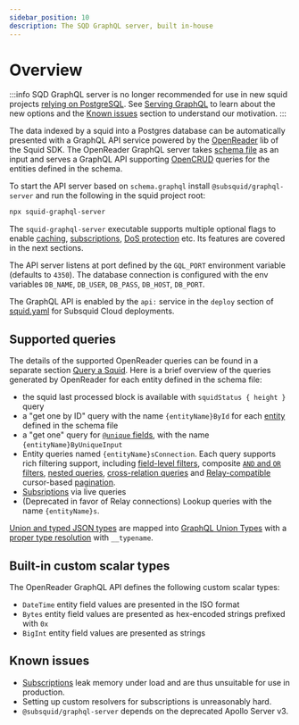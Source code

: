 ```yaml
---
sidebar_position: 10
description: The SQD GraphQL server, built in-house
---
```


# Overview

:::info
SQD GraphQL server is no longer recommended for use in new squid projects [relying on PostgreSQL](/sdk/resources/persisting-data/typeorm). See [Serving GraphQL](/resources/basics/serving-graphql) to learn about the new options and the [Known issues](#known-issues) section to understand our motivation.
:::

The data indexed by a squid into a Postgres database can be automatically presented with a GraphQL API service powered by the [OpenReader](https://github.com/subsquid/squid-sdk/tree/master/graphql/openreader) lib of the Squid SDK. The OpenReader GraphQL server takes [schema file](/sdk/reference/schema-file) as an input and serves a GraphQL API supporting [OpenCRUD](https://www.opencrud.org/) queries for the entities defined in the schema.

To start the API server based on `schema.graphql` install `@subsquid/graphql-server` and run the following in the squid project root:
```bash
npx squid-graphql-server
```
The `squid-graphql-server` executable supports multiple optional flags to enable [caching](/sdk/reference/graphql-server/configuration/caching), [subscriptions](/sdk/reference/graphql-server/configuration/subscriptions), [DoS protection](/sdk/reference/graphql-server/configuration/dos-protection) etc. Its features are covered in the next sections.

The API server listens at port defined by the `GQL_PORT` environment variable (defaults to `4350`). The database connection is configured with the env variables `DB_NAME`, `DB_USER`, `DB_PASS`, `DB_HOST`, `DB_PORT`.

The GraphQL API is enabled by the `api:` service in the `deploy` section of [squid.yaml](/cloud/reference/manifest) for Subsquid Cloud deployments.

## Supported queries

The details of the supported OpenReader queries can be found in a separate section [Query a Squid](/sdk/reference/openreader). Here is a brief overview of the queries generated by OpenReader for each entity defined in the schema file:

- the squid last processed block is available with `squidStatus { height }` query 
- a "get one by ID" query with the name `{entityName}ById` for each [entity](/sdk/reference/schema-file/entities) defined in the schema file
- a "get one" query for [`@unique` fields](/sdk/reference/schema-file/indexes-and-constraints), with the name `{entityName}ByUniqueInput`
- Entity queries named `{entityName}sConnection`. Each query supports rich filtering support, including [field-level filters](/sdk/reference/openreader/queries), composite [`AND` and `OR` filters](/sdk/reference/openreader/and-or-filters), [nested queries](/sdk/reference/openreader/nested-field-queries), [cross-relation queries](/sdk/reference/openreader/cross-relation-field-queries) and [Relay-compatible](https://relay.dev/graphql/connections.htm) cursor-based [pagination](/sdk/reference/openreader/paginate-query-results).
- [Subsriptions](/sdk/resources/graphql-server/subscriptions) via live queries
- (Deprecated in favor of Relay connections) Lookup queries with the name `{entityName}s`. 

[Union and typed JSON types](/sdk/reference/schema-file/unions-and-typed-json) are mapped into [GraphQL Union Types](https://graphql.org/learn/schema/#union-types) with a [proper type resolution](/sdk/reference/openreader/resolve-union-types-interfaces) with `__typename`.

## Built-in custom scalar types

The OpenReader GraphQL API defines the following custom scalar types:

- `DateTime` entity field values are presented in the ISO format
- `Bytes` entity field values are presented as hex-encoded strings prefixed with `0x`
- `BigInt` entity field values are presented as strings

## Known issues

- [Subscriptions](/sdk/reference/graphql-server/configuration/subscriptions) leak memory under load and are thus unsuitable for use in production.
- Setting up custom resolvers for subscriptions is unreasonably hard.
- `@subsquid/graphql-server` depends on the deprecated Apollo Server v3.

